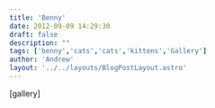 ```yaml
---
title: 'Benny'
date: 2012-09-09 14:29:30
draft: false
description: ""
tags: ['benny','cats','cats','kittens','Gallery']
author: 'Andrew'
layout: '../../layouts/BlogPostLayout.astro'
---
```


\[gallery\]
